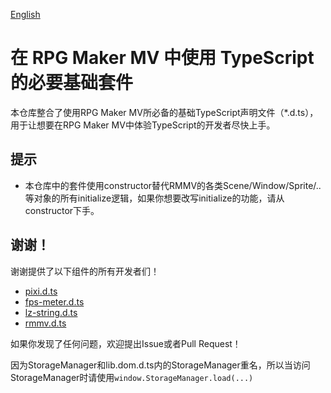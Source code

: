 [English](README.en.md)

# 在 RPG Maker MV 中使用 TypeScript 的必要基础套件

本仓库整合了使用RPG Maker MV所必备的基础TypeScript声明文件（*.d.ts），用于让想要在RPG Maker MV中体验TypeScript的开发者尽快上手。

## 提示

* 本仓库中的套件使用constructor替代RMMV的各类Scene/Window/Sprite/..等对象的所有initialize逻辑，如果你想要改写initialize的功能，请从constructor下手。

## 谢谢！

谢谢提供了以下组件的所有开发者们！

* [pixi.d.ts](https://github.com/pixijs/pixi-typescript)
* [fps-meter.d.ts](https://github.com/NativeScript/nativescript-unit-test-runner)
* [lz-string.d.ts](https://github.com/pieroxy/lz-string)
* [rmmv.d.ts](https://github.com/AsterAtwood/rmmv.d.ts)

如果你发现了任何问题，欢迎提出Issue或者Pull Request！

因为StorageManager和lib.dom.d.ts内的StorageManager重名，所以当访问StorageManager时请使用`window.StorageManager.load(...)`